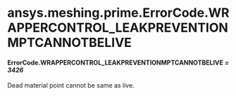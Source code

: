 <a id="ansys-meshing-prime-errorcode-wrappercontrol-leakpreventionmptcannotbelive"></a>

# ansys.meshing.prime.ErrorCode.WRAPPERCONTROL_LEAKPREVENTIONMPTCANNOTBELIVE

<a id="ansys.meshing.prime.ErrorCode.WRAPPERCONTROL_LEAKPREVENTIONMPTCANNOTBELIVE"></a>

#### ErrorCode.WRAPPERCONTROL_LEAKPREVENTIONMPTCANNOTBELIVE *= 3426*

Dead material point cannot be same as live.

<!-- !! processed by numpydoc !! -->
